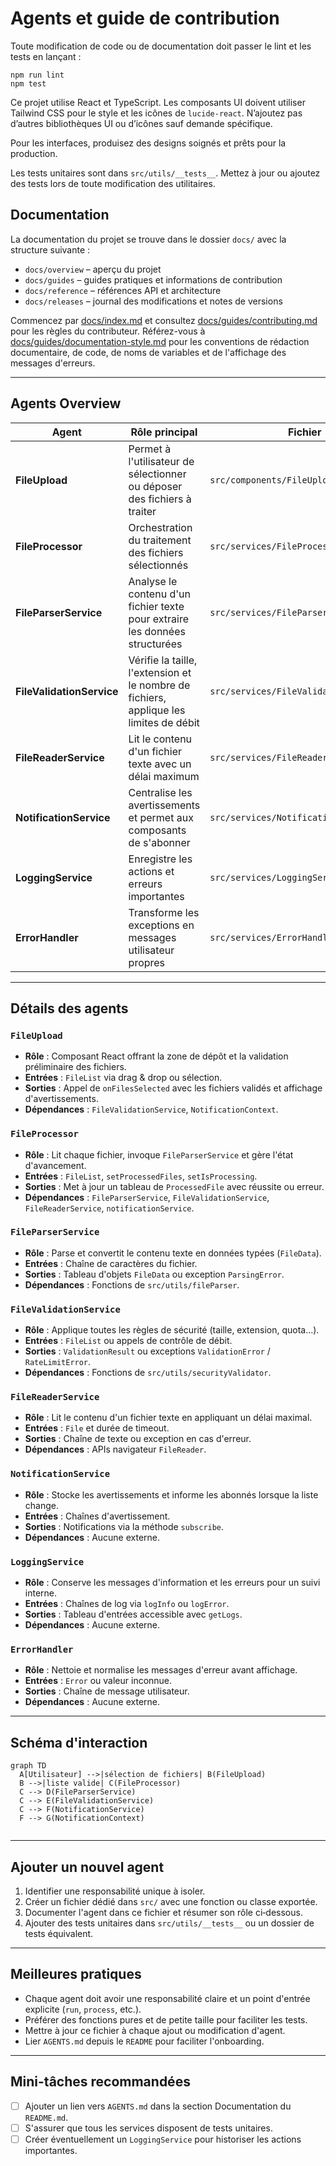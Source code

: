 # Agents et guide de contribution

Toute modification de code ou de documentation doit passer le lint et les tests en lançant :

```
npm run lint
npm test
```

Ce projet utilise React et TypeScript. Les composants UI doivent utiliser Tailwind CSS pour le style et les icônes de `lucide-react`. N’ajoutez pas d’autres bibliothèques UI ou d’icônes sauf demande spécifique.

Pour les interfaces, produisez des designs soignés et prêts pour la production.

Les tests unitaires sont dans `src/utils/__tests__`. Mettez à jour ou ajoutez des tests lors de toute modification des utilitaires.

## Documentation

La documentation du projet se trouve dans le dossier `docs/` avec la structure suivante :

* `docs/overview` – aperçu du projet
* `docs/guides` – guides pratiques et informations de contribution
* `docs/reference` – références API et architecture
* `docs/releases` – journal des modifications et notes de versions

Commencez par [docs/index.md](docs/index.md) et consultez
[docs/guides/contributing.md](docs/guides/contributing.md) pour les règles du contributeur.
Référez-vous à [docs/guides/documentation-style.md](docs/guides/documentation-style.md) pour les conventions de rédaction documentaire, de code, de noms de variables et de l'affichage des messages d'erreurs.


---

## Agents Overview

| Agent                     | Rôle principal                                                                         | Fichier                                 | Entrées                               | Sorties                                                                |
| ------------------------- | -------------------------------------------------------------------------------------- | --------------------------------------- | ------------------------------------- | ---------------------------------------------------------------------- |
| **FileUpload**            | Permet à l'utilisateur de sélectionner ou déposer des fichiers à traiter               | `src/components/FileUpload.tsx`         | `FileList` depuis l'interface         | Appelle `FileProcessor` et affiche les erreurs de validation           |
| **FileProcessor**         | Orchestration du traitement des fichiers sélectionnés                                  | `src/services/FileProcessor.ts`         | `FileList`, setters React pour l'état | Met à jour la liste de `ProcessedFile` et déclenche la conversion JSON |
| **FileParserService**     | Analyse le contenu d'un fichier texte pour extraire les données structurées            | `src/services/FileParserService.ts`     | Contenu texte brut                    | Tableau de `FileData`                                                  |
| **FileValidationService** | Vérifie la taille, l'extension et le nombre de fichiers, applique les limites de débit | `src/services/FileValidationService.ts` | `FileList`                            | Résultat de validation ou exception                                    |
| **FileReaderService**     | Lit le contenu d'un fichier texte avec un délai maximum | `src/services/FileReaderService.ts`   | `File`, durée de timeout                | Chaîne de texte ou erreur                                    |
| **NotificationService**   | Centralise les avertissements et permet aux composants de s'abonner                    | `src/services/NotificationService.ts`   | Messages d'avertissement              | Notifications via `NotificationContext`                                |
| **LoggingService**        | Enregistre les actions et erreurs importantes                                          | `src/services/LoggingService.ts`        | Chaînes de log                        | Liste des entrées de log                                               |
| **ErrorHandler**          | Transforme les exceptions en messages utilisateur propres                              | `src/services/ErrorHandler.ts`          | `Error` capturées                     | Chaîne de message nettoyée                                             |

---

## Détails des agents

### `FileUpload`

- **Rôle** : Composant React offrant la zone de dépôt et la validation préliminaire des fichiers.
- **Entrées** : `FileList` via drag & drop ou sélection.
- **Sorties** : Appel de `onFilesSelected` avec les fichiers validés et affichage d'avertissements.
- **Dépendances** : `FileValidationService`, `NotificationContext`.

### `FileProcessor`

- **Rôle** : Lit chaque fichier, invoque `FileParserService` et gère l'état d'avancement.
- **Entrées** : `FileList`, `setProcessedFiles`, `setIsProcessing`.
- **Sorties** : Met à jour un tableau de `ProcessedFile` avec réussite ou erreur.
- **Dépendances** : `FileParserService`, `FileValidationService`, `FileReaderService`, `notificationService`.

### `FileParserService`

- **Rôle** : Parse et convertit le contenu texte en données typées (`FileData`).
- **Entrées** : Chaîne de caractères du fichier.
- **Sorties** : Tableau d'objets `FileData` ou exception `ParsingError`.
- **Dépendances** : Fonctions de `src/utils/fileParser`.

### `FileValidationService`

- **Rôle** : Applique toutes les règles de sécurité (taille, extension, quota...).
- **Entrées** : `FileList` ou appels de contrôle de débit.
- **Sorties** : `ValidationResult` ou exceptions `ValidationError` / `RateLimitError`.
- **Dépendances** : Fonctions de `src/utils/securityValidator`.

### `FileReaderService`

- **Rôle** : Lit le contenu d'un fichier texte en appliquant un délai maximal.
- **Entrées** : `File` et durée de timeout.
- **Sorties** : Chaîne de texte ou exception en cas d'erreur.
- **Dépendances** : APIs navigateur `FileReader`.

### `NotificationService`

- **Rôle** : Stocke les avertissements et informe les abonnés lorsque la liste change.
- **Entrées** : Chaînes d'avertissement.
- **Sorties** : Notifications via la méthode `subscribe`.
- **Dépendances** : Aucune externe.

### `LoggingService`

- **Rôle** : Conserve les messages d'information et les erreurs pour un suivi interne.
- **Entrées** : Chaînes de log via `logInfo` ou `logError`.
- **Sorties** : Tableau d'entrées accessible avec `getLogs`.
- **Dépendances** : Aucune externe.

### `ErrorHandler`

- **Rôle** : Nettoie et normalise les messages d'erreur avant affichage.
- **Entrées** : `Error` ou valeur inconnue.
- **Sorties** : Chaîne de message utilisateur.
- **Dépendances** : Aucune externe.

---

## Schéma d'interaction

```mermaid
graph TD
  A[Utilisateur] -->|sélection de fichiers| B(FileUpload)
  B -->|liste valide| C(FileProcessor)
  C --> D(FileParserService)
  C --> E(FileValidationService)
  C --> F(NotificationService)
  F --> G(NotificationContext)


```

---

## Ajouter un nouvel agent

1. Identifier une responsabilité unique à isoler.
2. Créer un fichier dédié dans `src/` avec une fonction ou classe exportée.
3. Documenter l'agent dans ce fichier et résumer son rôle ci‑dessous.
4. Ajouter des tests unitaires dans `src/utils/__tests__` ou un dossier de tests équivalent.

---

## Meilleures pratiques

- Chaque agent doit avoir une responsabilité claire et un point d'entrée explicite (`run`, `process`, etc.).
- Préférer des fonctions pures et de petite taille pour faciliter les tests.
- Mettre à jour ce fichier à chaque ajout ou modification d'agent.
- Lier `AGENTS.md` depuis le `README` pour faciliter l'onboarding.

---

## Mini-tâches recommandées

- [ ] Ajouter un lien vers `AGENTS.md` dans la section Documentation du `README.md`.
- [ ] S'assurer que tous les services disposent de tests unitaires.
- [ ] Créer éventuellement un `LoggingService` pour historiser les actions importantes.
